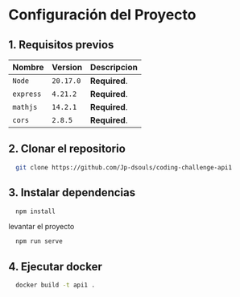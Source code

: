 # Configuración del Proyecto

## 1. Requisitos previos

| Nombre | Version    | Descripcion                |
| :-------- | :------- | :------------------------- |
| `Node` | `20.17.0` | **Required**. |
| `express` | `4.21.2` | **Required**. |
| `mathjs` | `14.2.1` | **Required**. |
| `cors` | `2.8.5` | **Required**. |

## 2. Clonar el repositorio

```bash
  git clone https://github.com/Jp-dsouls/coding-challenge-api1
```

## 3. Instalar dependencias

```bash
  npm install
```

levantar el proyecto

```bash
  npm run serve
```

## 4. Ejecutar docker

```bash
  docker build -t api1 .
```
